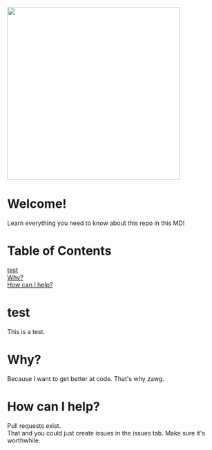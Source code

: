 <img src="https://paperandinkprinting.com/wp-content/uploads/2019/08/canstockphoto22402523-arcos-creator.com_-1024x1024.jpg" width="400px" height="400px">  

# Welcome!
Learn everything you need to know about this repo in this MD!
# Table of Contents
[test](#test)  
[Why?](#why)  
[How can I help?](#how-can-i-help)  

# test
This is a test.
# Why?
Because I want to get better at code. That's why zawg.
# How can I help?
Pull requests exist.  
That and you could just create issues in the issues tab.
Make sure it's worthwhile.
